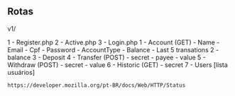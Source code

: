 ## Rotas

v1/

1 - Register.php
2 - Active.php
3 - Login.php
    1 - Account (GET)
        - Name
        - Email
        - Cpf
        - Password
        - AccountType
        - Balance
        - Last 5 transations
    2 - balance
    3 - Deposit
    4 - Transfer (POST)
        - secret
        - payee
        - value
    5 - Withdraw (POST)
        - secret
        - value
    6 - Historic (GET)
        - secret
    7 - Users [lista usuários]

    https://developer.mozilla.org/pt-BR/docs/Web/HTTP/Status